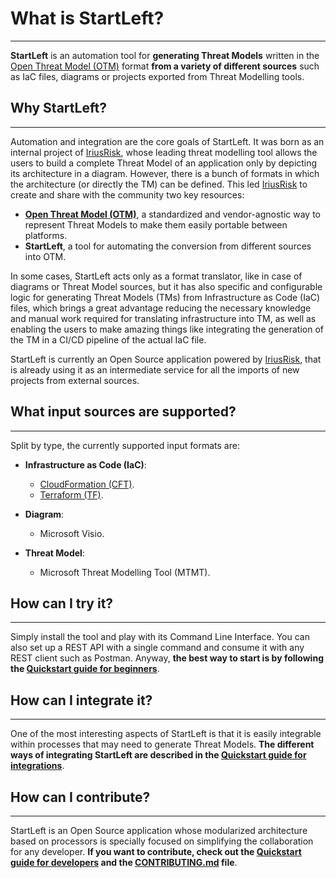 # What is StartLeft?

---

**StartLeft** is an automation tool for **generating Threat Models** written in the [Open Threat Model (OTM)](Open-Threat-Model-(OTM).md) 
format **from a variety of different sources** such as IaC files, diagrams or projects exported from 
Threat Modelling tools.

## Why StartLeft?

---

Automation and integration are the core goals of StartLeft. It was born as an internal project of 
<a href="https://www.iriusrisk.com/" target="_blank">IriusRisk</a>, whose leading threat 
modelling tool allows the users to build a complete Threat Model of an application only by depicting its architecture in a diagram.
However, there is a bunch of formats in which the architecture (or directly the TM) can be defined. This led
<a href="https://www.iriusrisk.com/" target="_blank">IriusRisk</a> to create and share with the community two key 
resources:

* **[Open Threat Model (OTM)](Open-Threat-Model-(OTM).md)**, a standardized and vendor-agnostic way to represent Threat Models 
    to make them easily portable between platforms.
* **StartLeft**, a tool for automating the conversion from different sources into OTM.

In some cases, StartLeft acts only as a format translator, like in case of diagrams or Threat Model sources, but it has also
specific and configurable logic for generating Threat Models (TMs) from Infrastructure as Code (IaC) files, which 
brings a great advantage reducing the necessary knowledge and manual work required for translating infrastructure 
into TM, as well as enabling the users to make amazing things like integrating the generation of the TM in a CI/CD 
pipeline of the actual IaC file.

StartLeft is currently an Open Source application powered by
<a href="https://www.iriusrisk.com/" target="_blank">IriusRisk</a>, that is already using it as an intermediate 
service for all the imports of new projects from external sources.


## What input sources are supported?

---

Split by type, the currently supported input formats are:

* **Infrastructure as Code (IaC)**:
  
    * <a href="https://aws.amazon.com/cloudformation/resources/templates/" target="_blank">CloudFormation (CFT)</a>.
    * <a href="https://www.terraform.io/" target="_blank">Terraform (TF)</a>.
* **Diagram**:
    * Microsoft Visio.
* **Threat Model**:
    * Microsoft Threat Modelling Tool (MTMT).


## How can I try it?

---

Simply install the tool and play with its Command Line Interface. You can also set up a REST API with a single command
and consume it with any REST client such as Postman. Anyway, **the best way to start is by following the 
[Quickstart guide for beginners](Quickstart-Guide-for-Beginners.md)**.

## How can I integrate it?

---

One of the most interesting aspects of StartLeft is that it is easily integrable within processes that may need to generate
Threat Models. **The different ways of integrating StartLeft are described in the 
[Quickstart guide for integrations](integration/Quickstart-Guide-for-Integrations.md)**.

## How can I contribute?

---

StartLeft is an Open Source application whose modularized architecture based on processors is specially focused
on simplifying the collaboration for any developer. **If you want to contribute, check out the 
[Quickstart guide for developers](development/Quickstart-Guide-for-Developers.md) and the 
<a href="https://github.com/iriusrisk/startleft/blob/main/CONTRIBUTING.md" target="_blank">CONTRIBUTING.md</a> file**.


